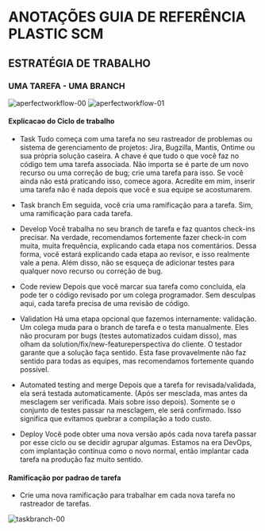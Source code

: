 # ANOTAÇÕES GUIA DE REFERÊNCIA PLASTIC SCM

## ESTRATÉGIA DE TRABALHO

### UMA TAREFA - UMA BRANCH

![aperfectworkflow-00](https://github.com/user-attachments/assets/8a91a344-55f8-405f-991b-b3b014fa94ac)
![aperfectworkflow-01](https://github.com/user-attachments/assets/2478cdbd-d458-4fbb-9610-49668a1b60ca)


#### Explicacao do Ciclo de trabalho

*   Task
Tudo começa com uma tarefa no seu rastreador de problemas ou sistema de gerenciamento de projetos: Jira, Bugzilla, Mantis, Ontime ou sua própria solução caseira. A chave é que tudo o que você faz no código tem uma tarefa associada. Não importa se é parte de um novo recurso ou uma correção de bug; crie uma tarefa para isso. Se você ainda não está praticando isso, comece agora. Acredite em mim, inserir uma tarefa não é nada depois que você e sua equipe se acostumarem.

*   Task branch
Em seguida, você cria uma ramificação para a tarefa. Sim, uma ramificação para cada tarefa.

*   Develop
Você trabalha no seu branch de tarefa e faz quantos check-ins precisar. Na verdade, recomendamos fortemente fazer check-in com muita, muita frequência, explicando cada etapa nos comentários. Dessa forma, você estará explicando cada etapa ao revisor, e isso realmente vale a pena. Além disso, não se esqueça de adicionar testes para qualquer novo recurso ou correção de bug.

*   Code review
Depois que você marcar sua tarefa como concluída, ela pode ter o código revisado por um colega programador. Sem desculpas aqui, cada tarefa precisa de uma revisão de código.

*   Validation
Há uma etapa opcional que fazemos internamente: validação. Um colega muda para o branch de tarefa e o testa manualmente. Eles não procuram por bugs (testes automatizados cuidam disso), mas olham da solution/fix/new-featureperspectiva do cliente. O testador garante que a solução faça sentido. Esta fase provavelmente não faz sentido para todas as equipes, mas recomendamos fortemente quando possível.

*   Automated testing and merge
Depois que a tarefa for revisada/validada, ela será testada automaticamente. (Após ser mesclada, mas antes da mesclagem ser verificada. Mais sobre isso depois). Somente se o conjunto de testes passar na mesclagem, ele será confirmado. Isso significa que evitamos quebrar a compilação a todo custo.

*   Deploy
Você pode obter uma nova versão após cada nova tarefa passar por esse ciclo ou se decidir agrupar algumas. Estamos na era DevOps, com implantação contínua como o novo normal, então implantar cada tarefa na produção faz muito sentido.

#### Ramificação por padrao de tarefa

*   Crie uma nova ramificação para trabalhar em cada nova tarefa no rastreador de tarefas.

![taskbranch-00](https://github.com/user-attachments/assets/81807b24-9525-4d41-be4f-5209e22ad4a6)
